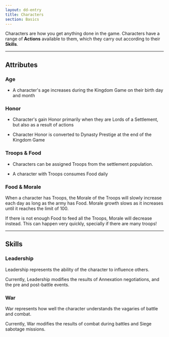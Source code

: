```yaml
---
layout: dd-entry
title: Characters
section: Basics
---
```


Characters are how you get anything done in the game. Characters have a range of **Actions** available to them, which they carry out according to their **Skills**.

---

## Attributes

### Age

* A character's age increases during the Kingdom Game on their birth day and month

### Honor

* Character's gain Honor primarily when they are Lords of a Settlement, but also as a result of actions

* Character Honor is converted to Dynasty Prestige at the end of the Kingdom Game

### Troops & Food

* Characters can be assigned Troops from the settlement population.

* A character with Troops consumes Food daily

### Food & Morale

When a character has Troops, the Morale of the Troops will slowly increase each day as long as the army has Food. Morale growth slows as it increases until it reaches the limit of 100.

If there is not enough Food to feed all the Troops, Morale will decrease instead. This can happen very quickly, specially if there are many troops!

---

## Skills

### Leadership

Leadership represents the ability of the character to influence others.

Currently, Leadership modifies the results of Annexation negotiations, and the pre and post-battle events.

### War

War represents how well the character understands the vagaries of battle and combat.

Currently, War modifies the results of combat during battles and Siege sabotage missions.
<!-- <span style="color:blue"> blue text</span> -->